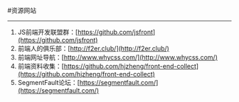 #资源网站
***
1. JS前端开发联盟群：[https://github.com/jsfront](https://github.com/jsfront)
2. 前端人的俱乐部：[http://f2er.club/](http://f2er.club/)
3. 前端网址导航：[http://www.whycss.com/](http://www.whycss.com/)
4. 前端资料收集：[https://github.com/hjzheng/front-end-collect](https://github.com/hjzheng/front-end-collect)
5. SegmentFault论坛：[https://segmentfault.com/](https://segmentfault.com/)